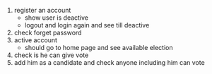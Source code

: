 1. register an account 
    - show user is deactive 
    - logout and login again and see till deactive 
1. check forget password 
1. active account 
    - should go to home page and see available election 
1. check is he can give vote 
1. add him as a candidate and check anyone including him can vote  